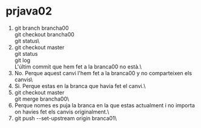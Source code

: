 # prjava02

1.  git branch brancha00\
    git checkout brancha00\
    git status\
5.  git checkout master\
    git status\
    git log\
    L'últim commit que hem fet a la branca00 no està.\
6.  No. Perque aquest canvi l'hem fet a la branca00 y no comparteixen els canvis\
7.  Si. Perque estas en la branca que havia fet el canvi.\
10. git checkout master\
    git merge brancha00\
12. Perque nomes es puja la branca en la que estas actualment i no importa on havies fet els canvis originalment.\
14. git push --set-upstream origin branca01\

